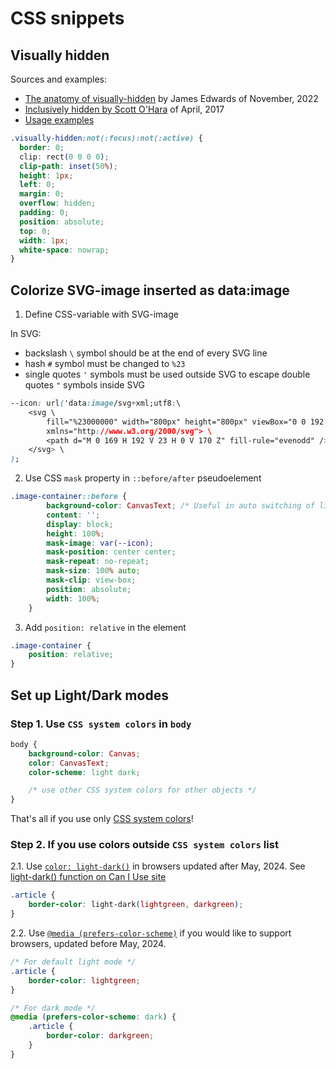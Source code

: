 # CSS snippets

## Visually hidden

Sources and examples:
- [The anatomy of visually-hidden](https://www.tpgi.com/the-anatomy-of-visually-hidden/) by James Edwards of November, 2022
- [Inclusively hidden by Scott O'Hara](https://www.scottohara.me/blog/2017/04/14/inclusively-hidden.html) of April, 2017
- [Usage examples](https://blog.logrocket.com/design-accessibility-css-visually-hidden-class/)

```css
.visually-hidden:not(:focus):not(:active) {
  border: 0;
  clip: rect(0 0 0 0);
  clip-path: inset(50%);
  height: 1px;
  left: 0;
  margin: 0;
  overflow: hidden;
  padding: 0;
  position: absolute;
  top: 0;
  width: 1px;
  white-space: nowrap;
}
```


## Colorize SVG-image inserted as data:image

1. Define CSS-variable with SVG-image

In SVG:
- backslash `\` symbol should be at the end of every SVG line
- hash `#` symbol must be changed to `%23`
- single quotes `'` symbols must be used outside SVG to escape double quotes `"` symbols inside SVG

```css
--icon: url('data:image/svg+xml;utf8:\
    <svg \
        fill="%23000000" width="800px" height="800px" viewBox="0 0 192 192" \
        xmlns="http://www.w3.org/2000/svg"> \
        <path d="M 0 169 H 192 V 23 H 0 V 170 Z" fill-rule="evenodd" /> \
    </svg> \
);
```

2. Use CSS `mask` property in `::before/after` pseudoelement
```css
.image-container::before {
        background-color: CanvasText; /* Useful in auto switching of light/dark modes */
        content: '';
        display: block;
        height: 100%;
        mask-image: var(--icon);
        mask-position: center center;
        mask-repeat: no-repeat;
        mask-size: 100% auto;
        mask-clip: view-box;
        position: absolute;
        width: 100%;
    }
```

3. Add `position: relative` in the element
```css
.image-container {
    position: relative;
}
```

## Set up Light/Dark modes

### Step 1. Use `CSS system colors` in `body`
```css
body {
    background-color: Canvas;
    color: CanvasText;
    color-scheme: light dark;

    /* use other CSS system colors for other objects */
}
```

That's all if you use only [CSS system colors](https://developer.mozilla.org/en-US/docs/Web/CSS/system-color)!

### Step 2. If you use colors outside `CSS system colors` list

2.1. Use [`color: light-dark()`](https://developer.mozilla.org/en-US/docs/Web/CSS/color_value/light-dark) in browsers updated after May, 2024. See [light-dark() function on Can I Use site](https://caniuse.com/?search=light-dark())
```css
.article {
    border-color: light-dark(lightgreen, darkgreen);
}
```

2.2. Use [`@media (prefers-color-scheme)`](https://developer.mozilla.org/en-US/docs/Web/CSS/@media/prefers-color-scheme) if you would like to support browsers, updated before May, 2024.
   
```css
/* For default light mode */
.article {
    border-color: lightgreen;
}

/* For dark mode */
@media (prefers-color-scheme: dark) {
    .article {
        border-color: darkgreen;
    }
}
```
